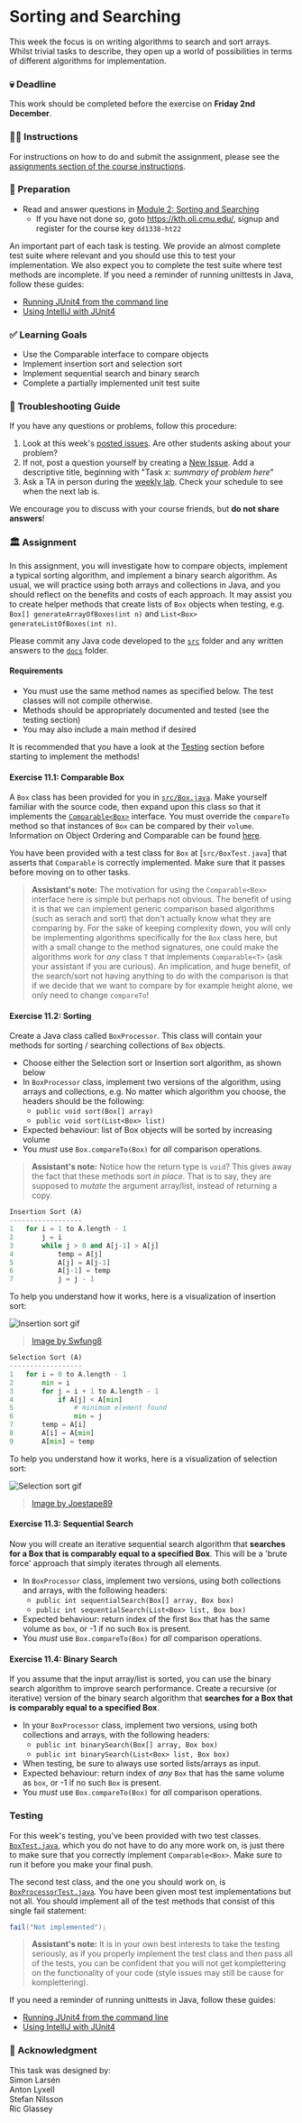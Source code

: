 # Sorting and Searching

This week the focus is on writing algorithms to search and sort arrays. Whilst trivial tasks to describe, they open up a world of possibilities in terms of different algorithms for implementation.

### 💀 Deadline
This work should be completed before the exercise on **Friday 2nd December**.

### 👩‍🏫 Instructions
For instructions on how to do and submit the assignment, please see the
[assignments section of the course instructions](https://gits-15.sys.kth.se/inda-22/course-instructions#assignments).

### 📝 Preparation
- Read and answer questions in [Module 2: Sorting and Searching](https://kth.oli.cmu.edu/jcourse/webui/syllabus/module.do?context=8af63197ac1f08882d9e4b90ef62635a)
  - If you have not done so, goto https://kth.oli.cmu.edu/, signup and register for the course key `dd1338-ht22`

An important part of each task is testing. We provide an almost complete test suite where relevant and you should use this to test your implementation. We also expect you to complete the test suite where test methods are incomplete. If you need a reminder of running unittests in Java, follow these guides:

- [Running JUnit4 from the command line](https://gits-15.sys.kth.se/inda-22/course-instructions/blob/master/junit4_12_command_line.md)
- [Using IntelliJ with JUnit4](https://www.youtube.com/watch?v=HU0Ittkjx4Y)

### ✅ Learning Goals
* Use the Comparable interface to compare objects
* Implement insertion sort and selection sort
* Implement sequential search and binary search
* Complete a partially implemented unit test suite

### 🚨 Troubleshooting Guide
If you have any questions or problems, follow this procedure: <br/>

1. Look at this week's [posted issues](https://gits-15.sys.kth.se/inda-22/help/issues). Are other students asking about your problem?
2. If not, post a question yourself by creating a [New Issue](https://gits-15.sys.kth.se/inda-22/help/issues/new). Add a descriptive title, beginning with "Task *x*: *summary of problem here*"
3. Ask a TA in person during the [weekly lab](https://queue.csc.kth.se/Queue/INDA). Check your schedule to see when the next lab is.

We encourage you to discuss with your course friends, but **do not share answers**!

### 🏛 Assignment
In this assignment, you will investigate how to compare objects, implement a
typical sorting algorithm, and implement a binary search algorithm.  As usual,
we will practice using both arrays and collections in Java, and you should
reflect on the benefits and costs of each approach.  It may assist you to
create helper methods that create lists of `Box` objects when testing, e.g.
`Box[] generateArrayOfBoxes(int n)` and `List<Box> generateListOfBoxes(int n)`.

Please commit any Java code developed to the [`src`](src) folder and any
written answers to the [`docs`](docs) folder.

#### Requirements
- You must use the same method names as specified below. The test classes will
  not compile otherwise.
- Methods should be appropriately documented and tested (see the testing section)
- You may also include a main method if desired

It is recommended that you have a look at the [Testing](#testing) section
before starting to implement the methods!

#### Exercise 11.1: Comparable Box
A `Box` class has been provided for you in [`src/Box.java`](src/Box.java). Make
yourself familiar with the source code, then expand upon this class so that it
implements the
[`Comparable<Box>`](http://docs.oracle.com/javase/8/docs/api/java/lang/Comparable.html)
interface. You must override the `compareTo` method so that instances of `Box`
can be compared by their `volume`. Information on Object Ordering and
Comparable can be found
[here](https://docs.oracle.com/javase/tutorial/collections/interfaces/order.html).

You have been provided with a test class for `Box` at [`src/BoxTest.java`] that
asserts that `Comparable` is correctly implemented. Make sure that it passes
before moving on to other tasks.

> **Assistant's note:** The motivation for using the `Comparable<Box>`
> interface here is simple but perhaps not obvious. The benefit of using it is
> that we can implement generic comparison based algorithms (such as serach and
> sort) that don't actually know what they are comparing by. For the sake of
> keeping complexity down, you will only be implementing algorithms
> specifically for the `Box` class here, but with a small change to the method
> signatures, one could make the algorithms work for _any_ class `T` that
> implements `Comparable<T>` (ask your assistant if you are curious). An
> implication, and huge benefit, of the search/sort not having anything to do
> with the comparison is that if we decide that we want to compare by for
> example height alone, we only need to change `compareTo`!

#### Exercise 11.2: Sorting
Create a Java class called `BoxProcessor`. This class will contain your methods
for sorting / searching collections of `Box` objects.

* Choose either the Selection sort or Insertion sort algorithm, as shown below
* In `BoxProcessor` class, implement two versions of the algorithm, using
  arrays and collections, e.g. No matter which algorithm you choose, the headers
  should be the following:
    * `public void sort(Box[] array)`
    * `public void sort(List<Box> list)`
* Expected behaviour: list of Box objects will be sorted by increasing volume
* You _must_ use `Box.compareTo(Box)` for _all_ comparison operations.

> **Assistant's note:** Notice how the return type is `void`? This gives away
> the fact that these methods sort _in place_. That is to say, they are
> supposed to _mutate_ the argument array/list, instead of returning a copy.

```python
Insertion Sort (A)
------------------
1   for i = 1 to A.length - 1
2       j = i
3       while j > 0 and A[j-1] > A[j]
4           temp = A[j]
5           A[j] = A[j-1]
6           A[j-1] = temp
7           j = j - 1
```
To help you understand how it works, here is a visualization of insertion sort:

![Insertion sort gif](https://upload.wikimedia.org/wikipedia/commons/0/0f/Insertion-sort-example-300px.gif)

> [Image by Swfung8](https://commons.wikimedia.org/wiki/File:Insertion-sort-example-300px.gif)

```python
Selection Sort (A)
------------------
1   for i = 0 to A.length - 1
2       min = i
3       for j = i + 1 to A.length - 1
4           if A[j] < A[min]
5               # minimum element found
6               min = j
7       temp = A[i]
8       A[i] = A[min]
9       A[min] = temp
```
To help you understand how it works, here is a visualization of selection sort:

![Selection sort gif](https://upload.wikimedia.org/wikipedia/commons/9/94/Selection-Sort-Animation.gif)

> [Image by Joestape89](https://commons.wikimedia.org/wiki/File:Selection-Sort-Animation.gif)

#### Exercise 11.3: Sequential Search
Now you will create an iterative sequential search algorithm that **searches
for a Box that is comparably equal to a specified Box**. This will be a 'brute
force' approach that simply iterates through all elements.

* In `BoxProcessor` class, implement two versions, using both collections and
  arrays, with the following headers:
    * `public int sequentialSearch(Box[] array, Box box)`
    * `public int sequentialSearch(List<Box> list, Box box)`
* Expected behaviour: return index of the first `Box` that has the same volume
  as `box`, or -1 if no such `Box` is present.
* You _must_ use `Box.compareTo(Box)` for _all_ comparison operations.

#### Exercise 11.4: Binary Search
If you assume that the input array/list is sorted, you can use the binary
search algorithm to improve search performance. Create a recursive (or
iterative) version of the binary search algorithm that **searches for a
Box that is comparably equal to a specified Box**.

* In your `BoxProcessor` class, implement two versions, using both collections
  and arrays, with the following headers:
    * `public int binarySearch(Box[] array, Box box)`
    * `public int binarySearch(List<Box> list, Box box)`
* When testing, be sure to always use sorted lists/arrays as input.
* Expected behaviour: return index of _any_ `Box` that has the same volume
  as `box`, or -1 if no such `Box` is present.
* You _must_ use `Box.compareTo(Box)` for _all_ comparison operations.

### Testing
For this week's testing, you've been provided with two test classes.
[`BoxTest.java`](src/BoxTest.java), which you do not have to do any more work on,
is just there to make sure that you correctly implement `Comparable<Box>`.
Make sure to run it before you make your final push.

The second test class, and the one you should work on, is
[`BoxProcessorTest.java`](src/BoxProcessorTest.java). You have been given most
test implementations but not all. You should implement all of the test methods
that consist of this single fail statement:

```java
fail("Not implemented");
```

> **Assistant's note:** It is in your own best interests to take the testing
> seriously, as if you properly implement the test class and then pass all of
> the tests, you can be confident that you will not get komplettering on the
> functionality of your code (style issues may still be cause for
> komplettering).

If you need a reminder of running unittests in Java, follow these guides:
- [Running JUnit4 from the command line](https://gits-15.sys.kth.se/inda-22/course-instructions/blob/master/junit4_12_command_line.md)
- [Using IntelliJ with JUnit4](https://www.youtube.com/watch?v=HU0Ittkjx4Y)

### 🙏 Acknowledgment
This task was designed by:               <br>
Simon Larsén                             <br>
Anton Lyxell                             <br>
Stefan Nilsson                           <br>
Ric Glassey                              <br>